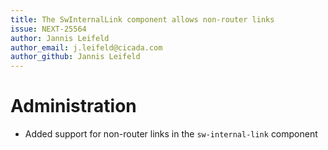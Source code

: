 ```yaml
---
title: The SwInternalLink component allows non-router links
issue: NEXT-25564
author: Jannis Leifeld
author_email: j.leifeld@cicada.com
author_github: Jannis Leifeld
---
```

# Administration
* Added support for non-router links in the `sw-internal-link` component
